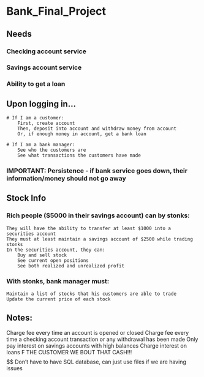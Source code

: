 # Bank_Final_Project

## Needs
### Checking account service
### Savings account service
### Ability to get a loan

## Upon logging in…

	# If I am a customer:
		First, create account
		Then, deposit into account and withdraw money from account
		Or, if enough money in account, get a bank loan
	
	# If I am a bank manager:
		See who the customers are
		See what transactions the customers have made 

### IMPORTANT: Persistence - if bank service goes down, their information/money should not go away

## Stock Info

### Rich people ($5000 in their savings account) can by stonks:
	They will have the ability to transfer at least $1000 into a securities account
	They must at least maintain a savings account of $2500 while trading stonks
	In the securities account, they can:
		Buy and sell stock
		See current open positions
		See both realized and unrealized profit

### With stonks, bank manager must:
	Maintain a list of stocks that his customers are able to trade
	Update the current price of each stock

## Notes:
Charge fee every time an account is opened or closed
Charge fee every time a checking account transaction or any withdrawal has been made
Only pay interest on savings accounts with high balances
Charge interest on loans
F THE CUSTOMER WE BOUT THAT CASH!!! $$$$$$
Don’t have to have SQL database, can just use files if we are having issues
